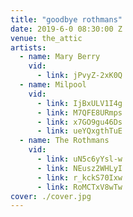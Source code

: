 ```yaml
---
title: "goodbye rothmans"
date: 2019-6-0 08:30:00 Z
venue: the_attic
artists:
  - name: Mary Berry
    vid:
      - link: jPvyZ-2xK0Q
  - name: Milpool
    vid:
      - link: IjBxULV1I4g
      - link: M7QFE8URmps
      - link: x7GO9gu46Ds
      - link: ueYQxgthTuE
  - name: The Rothmans
    vid:
      - link: uN5c6yYsl-w
      - link: NEusz2WHLyI
      - link: r_kckS70Ixw
      - link: RoMCTxV8wTw
cover: ./cover.jpg
---
```

